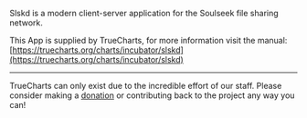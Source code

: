 Slskd is a modern client-server application for the Soulseek file sharing network.

This App is supplied by TrueCharts, for more information visit the manual: [https://truecharts.org/charts/incubator/slskd](https://truecharts.org/charts/incubator/slskd)

---

TrueCharts can only exist due to the incredible effort of our staff.
Please consider making a [donation](https://truecharts.org/sponsor) or contributing back to the project any way you can!
